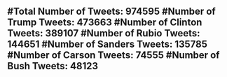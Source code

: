 #Total Number of Tweets: 974595 
#Number of Trump Tweets: 473663
#Number of Clinton Tweets: 389107
#Number of Rubio Tweets: 144651
#Number of Sanders Tweets: 135785
#Number of Carson Tweets: 74555
#Number of Bush Tweets: 48123
---
